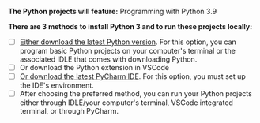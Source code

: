 **The Python projects will feature:** Programming with Python 3.9

**There are 3 methods to install Python 3 and to run these projects locally:**

- [ ] [Either download the latest Python version](https://www.python.org/downloads/). For this option, you can program basic Python projects on your computer's terminal or the associated IDLE that comes with downloading Python.
- [ ] Or download the Python extension in VSCode
- [ ] [Or download the latest PyCharm IDE](https://www.jetbrains.com/pycharm/download/). For this option, you must set up the IDE's environment.
- [ ] After choosing the preferred method, you can run your Python projects either through IDLE/your computer's terminal, VSCode integrated terminal, or through PyCharm.
